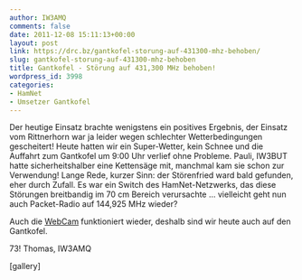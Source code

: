 ```yaml
---
author: IW3AMQ
comments: false
date: 2011-12-08 15:11:13+00:00
layout: post
link: https://drc.bz/gantkofel-storung-auf-431300-mhz-behoben/
slug: gantkofel-storung-auf-431300-mhz-behoben
title: Gantkofel - Störung auf 431,300 MHz behoben!
wordpress_id: 3998
categories:
- HamNet
- Umsetzer Gantkofel
---
```


Der heutige Einsatz brachte wenigstens ein positives Ergebnis, der Einsatz vom Rittnerhorn war ja leider wegen schlechter Wetterbedingungen gescheitert! Heute hatten wir ein Super-Wetter, kein Schnee und die Auffahrt zum Gantkofel um 9:00 Uhr verlief ohne Probleme. Pauli, IW3BUT hatte sicherheitshalber eine Kettensäge mit, manchmal kam sie schon zur Verwendung! Lange Rede, kurzer Sinn: der Störenfried ward bald gefunden, eher durch Zufall. Es war ein Switch des HamNet-Netzwerks, das diese Störungen breitbandig im 70 cm Bereich verursachte ... vielleicht geht nun auch Packet-Radio auf 144,925 MHz wieder?

Auch die [WebCam](http://www.webcam-suedtirol.de/livecam-gantkofel-mendelkamm.html) funktioniert wieder, deshalb sind wir heute auch auf den Gantkofel.

73! Thomas, IW3AMQ

[gallery]

